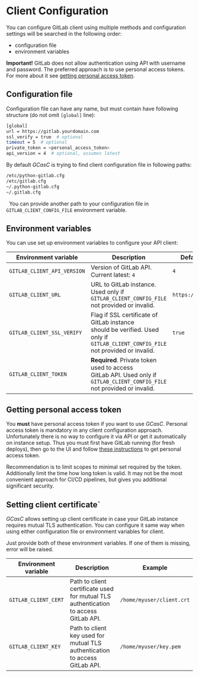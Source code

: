 # Client Configuration

You can configure GitLab client using multiple methods and configuration settings will be searched in the following
order:

* configuration file
* environment variables

**Important!** GitLab does not allow authentication using API with username and password. The preferred approach
is to use personal access tokens. For more about it see [getting personal access token](#getting-personal-access-token).

## Configuration file

Configuration file can have any name, but must contain have following structure (do not omit `[global]` line):

 ```bash
[global]
url = https://gitlab.yourdomain.com
ssl_verify = true  # optional
timeout = 5  # optional
private_token = <personal_access_token>
api_version = 4  # optional, assumes latest
 ```

By default _GCasC_ is trying to find client configuration file in following paths:
```bash
/etc/python-gitlab.cfg
/etc/gitlab.cfg
~/.python-gitlab.cfg
~/.gitlab.cfg
```
 
You can provide another path to your configuration file in `GITLAB_CLIENT_CONFIG_FILE` environment variable.

## Environment variables

You can use set up environment variables to configure your API client:

| **Environment variable**    | **Description**                                                                                                                  | **Default value**                | **Example**                     |
|-----------------------------|----------------------------------------------------------------------------------------------------------------------------------|----------------------------------|---------------------------------|
| `GITLAB_CLIENT_API_VERSION` | Version of GitLab API. Current latest: `4`                                                                                       | `4`                              | `4`                             |
| `GITLAB_CLIENT_URL`         | URL to GitLab instance. Used only if <br/>`GITLAB_CLIENT_CONFIG_FILE` not provided or invalid.                                        | `https://gitlab.com`             | `https://mygitlab.mydomain.com` |
| `GITLAB_CLIENT_SSL_VERIFY`  | Flag if SSL certificate of GitLab instance<br/>should be verified. Used only if `GITLAB_CLIENT_CONFIG_FILE`<br/>not provided or invalid. | `true`                           | `false`                         |
| `GITLAB_CLIENT_TOKEN`       | **Required**. Private token used to access<br/>GitLab API. Used only if `GITLAB_CLIENT_CONFIG_FILE`<br/>not provided or invalid.         |                                  | `-uub91Jax13P1iaLkC3za0`        |

## Getting personal access token

You **must** have personal access token if you want to use _GCasC_. Personal access token is mandatory in any client
configuration approach. Unfortunately there is no way to configure it via API or get it automatically on instance setup.
Thus you must first have GitLab running (for fresh deploys), then go to the UI and follow
[these instructions](https://docs.gitlab.com/ee/user/profile/personal_access_tokens.html) to get personal access token.

Recommendation is to limit scopes to minimal set required by the token. Additionally limit the time how long token
is valid. It may not be the most convenient approach for CI/CD pipelines, but gives you additional significant security.

## Setting client certificate`

_GCasC_ allows setting up client certificate in case your GitLab instance requires mutual TLS authentication.
You can configure it same way when using either configuration file or environment variables for client.

Just provide both of these environment variables. If one of them is missing, error will be raised.

| **Environment variable**    | **Description**                                                                         | **Example**               |
|-----------------------------|-----------------------------------------------------------------------------------------|---------------------------|
| `GITLAB_CLIENT_CERT`        | Path to client certificate used for mutual TLS<br/>authentication to access GitLab API. | `/home/myuser/client.crt` |
| `GITLAB_CLIENT_KEY`         | Path to client key used for mutual TLS</br>authentication to access GitLab API.         | `/home/myuser/key.pem`    |
